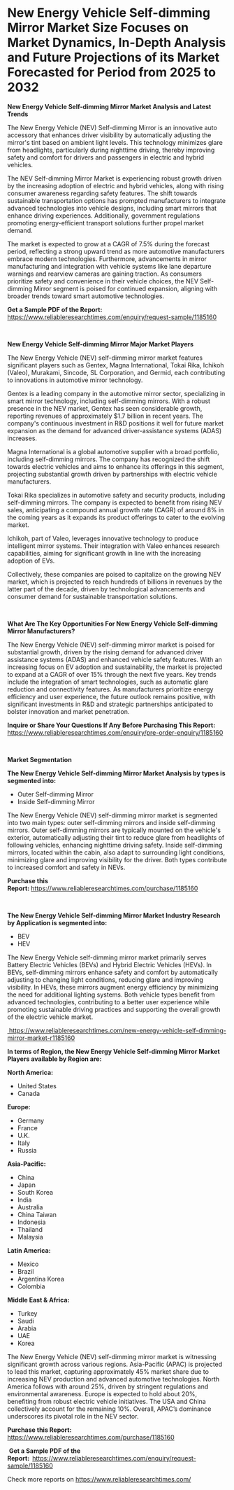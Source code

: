 <p><h1>New Energy Vehicle Self-dimming Mirror Market Size Focuses on Market Dynamics, In-Depth Analysis and Future Projections of its Market Forecasted for Period from 2025 to 2032</h1></p><p><strong>New Energy Vehicle Self-dimming Mirror Market Analysis and Latest Trends</strong></p>
<p><p>The New Energy Vehicle (NEV) Self-dimming Mirror is an innovative auto accessory that enhances driver visibility by automatically adjusting the mirror's tint based on ambient light levels. This technology minimizes glare from headlights, particularly during nighttime driving, thereby improving safety and comfort for drivers and passengers in electric and hybrid vehicles.</p><p>The NEV Self-dimming Mirror Market is experiencing robust growth driven by the increasing adoption of electric and hybrid vehicles, along with rising consumer awareness regarding safety features. The shift towards sustainable transportation options has prompted manufacturers to integrate advanced technologies into vehicle designs, including smart mirrors that enhance driving experiences. Additionally, government regulations promoting energy-efficient transport solutions further propel market demand.</p><p>The market is expected to grow at a CAGR of 7.5% during the forecast period, reflecting a strong upward trend as more automotive manufacturers embrace modern technologies. Furthermore, advancements in mirror manufacturing and integration with vehicle systems like lane departure warnings and rearview cameras are gaining traction. As consumers prioritize safety and convenience in their vehicle choices, the NEV Self-dimming Mirror segment is poised for continued expansion, aligning with broader trends toward smart automotive technologies.</p></p>
<p><strong>Get a Sample PDF of the Report:&nbsp;</strong> <a href="https://www.reliableresearchtimes.com/enquiry/request-sample/1185160?utm_campaign=3061&utm_medium=2&utm_source=Github&utm_content=ia&utm_term=28032025&utm_id=new-energy-vehicle-self-dimming-mirror">https://www.reliableresearchtimes.com/enquiry/request-sample/1185160</a></p>
<p>&nbsp;</p>
<p><strong>New Energy Vehicle Self-dimming Mirror Major Market Players</strong></p>
<p><p>The New Energy Vehicle (NEV) self-dimming mirror market features significant players such as Gentex, Magna International, Tokai Rika, Ichikoh (Valeo), Murakami, Sincode, SL Corporation, and Germid, each contributing to innovations in automotive mirror technology.</p><p>Gentex is a leading company in the automotive mirror sector, specializing in smart mirror technology, including self-dimming mirrors. With a robust presence in the NEV market, Gentex has seen considerable growth, reporting revenues of approximately $1.7 billion in recent years. The company's continuous investment in R&D positions it well for future market expansion as the demand for advanced driver-assistance systems (ADAS) increases.</p><p>Magna International is a global automotive supplier with a broad portfolio, including self-dimming mirrors. The company has recognized the shift towards electric vehicles and aims to enhance its offerings in this segment, projecting substantial growth driven by partnerships with electric vehicle manufacturers.</p><p>Tokai Rika specializes in automotive safety and security products, including self-dimming mirrors. The company is expected to benefit from rising NEV sales, anticipating a compound annual growth rate (CAGR) of around 8% in the coming years as it expands its product offerings to cater to the evolving market.</p><p>Ichikoh, part of Valeo, leverages innovative technology to produce intelligent mirror systems. Their integration with Valeo enhances research capabilities, aiming for significant growth in line with the increasing adoption of EVs.</p><p>Collectively, these companies are poised to capitalize on the growing NEV market, which is projected to reach hundreds of billions in revenues by the latter part of the decade, driven by technological advancements and consumer demand for sustainable transportation solutions.</p></p>
<p>&nbsp;</p>
<p><strong>What Are The Key Opportunities For New Energy Vehicle Self-dimming Mirror Manufacturers?</strong></p>
<p><p>The New Energy Vehicle (NEV) self-dimming mirror market is poised for substantial growth, driven by the rising demand for advanced driver assistance systems (ADAS) and enhanced vehicle safety features. With an increasing focus on EV adoption and sustainability, the market is projected to expand at a CAGR of over 15% through the next five years. Key trends include the integration of smart technologies, such as automatic glare reduction and connectivity features. As manufacturers prioritize energy efficiency and user experience, the future outlook remains positive, with significant investments in R&D and strategic partnerships anticipated to bolster innovation and market penetration.</p></p>
<p><strong>Inquire or Share Your Questions If Any Before Purchasing This Report:</strong> <a href="https://www.reliableresearchtimes.com/enquiry/pre-order-enquiry/1185160?utm_campaign=3061&utm_medium=2&utm_source=Github&utm_content=ia&utm_term=28032025&utm_id=new-energy-vehicle-self-dimming-mirror">https://www.reliableresearchtimes.com/enquiry/pre-order-enquiry/1185160</a></p>
<p>&nbsp;</p>
<p><strong>Market Segmentation</strong></p>
<p><strong>The New Energy Vehicle Self-dimming Mirror Market Analysis by types is segmented into:</strong></p>
<p><ul><li>Outer Self-dimming Mirror</li><li>Inside Self-dimming Mirror</li></ul></p>
<p><p>The New Energy Vehicle (NEV) self-dimming mirror market is segmented into two main types: outer self-dimming mirrors and inside self-dimming mirrors. Outer self-dimming mirrors are typically mounted on the vehicle's exterior, automatically adjusting their tint to reduce glare from headlights of following vehicles, enhancing nighttime driving safety. Inside self-dimming mirrors, located within the cabin, also adapt to surrounding light conditions, minimizing glare and improving visibility for the driver. Both types contribute to increased comfort and safety in NEVs.</p></p>
<p><strong>Purchase this Report:&nbsp;</strong><a href="https://www.reliableresearchtimes.com/purchase/1185160?utm_campaign=3061&utm_medium=2&utm_source=Github&utm_content=ia&utm_term=28032025&utm_id=new-energy-vehicle-self-dimming-mirror">https://www.reliableresearchtimes.com/purchase/1185160</a></p>
<p>&nbsp;</p>
<p><strong>The New Energy Vehicle Self-dimming Mirror Market Industry Research by Application is segmented into:</strong></p>
<p><ul><li>BEV</li><li>HEV</li></ul></p>
<p><p>The New Energy Vehicle self-dimming mirror market primarily serves Battery Electric Vehicles (BEVs) and Hybrid Electric Vehicles (HEVs). In BEVs, self-dimming mirrors enhance safety and comfort by automatically adjusting to changing light conditions, reducing glare and improving visibility. In HEVs, these mirrors augment energy efficiency by minimizing the need for additional lighting systems. Both vehicle types benefit from advanced technologies, contributing to a better user experience while promoting sustainable driving practices and supporting the overall growth of the electric vehicle market.</p></p>
<p><a href="https://www.reliableresearchtimes.com/new-energy-vehicle-self-dimming-mirror-market-r1185160?utm_campaign=3061&utm_medium=2&utm_source=Github&utm_content=ia&utm_term=28032025&utm_id=new-energy-vehicle-self-dimming-mirror">&nbsp;https://www.reliableresearchtimes.com/new-energy-vehicle-self-dimming-mirror-market-r1185160</a></p>
<p><strong>In terms of Region, the New Energy Vehicle Self-dimming Mirror Market Players available by Region are:</strong></p>
<p>
    <p> <strong> North America: </strong>
        <ul>
            <li>United States</li>
            <li>Canada</li>
        </ul>
        </p> 
    <p> <strong> Europe: </strong>
        <ul>
            <li>Germany</li>
            <li>France</li>
            <li>U.K.</li>
            <li>Italy</li>
            <li>Russia</li>
        </ul>
        </p> 
    <p> <strong> Asia-Pacific: </strong>
        <ul>
            <li>China</li>
            <li>Japan</li>
            <li>South Korea</li>
            <li>India</li>
            <li>Australia</li>
            <li>China Taiwan</li>
            <li>Indonesia</li>
            <li>Thailand</li>
            <li>Malaysia</li>
        </ul>
        </p> 
    <p> <strong> Latin America: </strong>
        <ul>
            <li>Mexico</li>
            <li>Brazil</li>
            <li>Argentina Korea</li>
            <li>Colombia</li>
        </ul>
        </p> 
    <p> <strong> Middle East & Africa: </strong>
        <ul>
            <li>Turkey</li>
            <li>Saudi</li>
            <li>Arabia</li>
            <li>UAE</li>
            <li>Korea</li>
        </ul>
    </p>
    </p>
<p><p>The New Energy Vehicle (NEV) self-dimming mirror market is witnessing significant growth across various regions. Asia-Pacific (APAC) is projected to lead this market, capturing approximately 45% market share due to increasing NEV production and advanced automotive technologies. North America follows with around 25%, driven by stringent regulations and environmental awareness. Europe is expected to hold about 20%, benefiting from robust electric vehicle initiatives. The USA and China collectively account for the remaining 10%. Overall, APAC’s dominance underscores its pivotal role in the NEV sector.</p></p>
<p><strong>Purchase this Report: </strong><a href="https://www.reliableresearchtimes.com/purchase/1185160?utm_campaign=3061&utm_medium=2&utm_source=Github&utm_content=ia&utm_term=28032025&utm_id=new-energy-vehicle-self-dimming-mirror">https://www.reliableresearchtimes.com/purchase/1185160</a></p>
<p>&nbsp;<strong>Get a Sample PDF of the Report:&nbsp;&nbsp;</strong><a href="https://www.reliableresearchtimes.com/enquiry/request-sample/1185160?utm_campaign=3061&utm_medium=2&utm_source=Github&utm_content=ia&utm_term=28032025&utm_id=new-energy-vehicle-self-dimming-mirror">https://www.reliableresearchtimes.com/enquiry/request-sample/1185160</a></p>
<p><strong></strong></p>
<p>Check more reports on <a href="https://www.reliableresearchtimes.com/?utm_campaign=3061&utm_medium=2&utm_source=Github&utm_content=ia&utm_term=28032025&utm_id=new-energy-vehicle-self-dimming-mirror">https://www.reliableresearchtimes.com/</a></p>